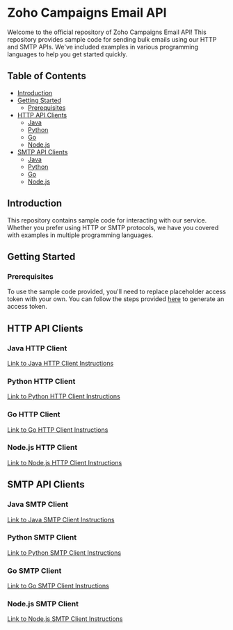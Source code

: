 # Zoho Campaigns Email API

Welcome to the official repository of Zoho Campaigns Email API! This repository provides sample code for sending bulk emails using our HTTP and SMTP APIs. We've included examples in various programming languages to help you get started quickly.

## Table of Contents

- [Introduction](#introduction)
- [Getting Started](#getting-started)
  - [Prerequisites](#prerequisites)
- [HTTP API Clients](#http-api-clients)
  - [Java](#java-http-client)
  - [Python](#python-http-client)
  - [Go](#go-http-client)
  - [Node.js](#nodejs-http-client)
- [SMTP API Clients](#smtp-api-clients)
  - [Java](#java-smtp-client)
  - [Python](#python-smtp-client)
  - [Go](#go-smtp-client)
  - [Node.js](#nodejs-smtp-client)

## Introduction

This repository contains sample code for interacting with our service. Whether you prefer using HTTP or SMTP protocols, we have you covered with examples in multiple programming languages.

## Getting Started

### Prerequisites

To use the sample code provided, you'll need to replace placeholder access token with your own. You can follow the steps provided [here](https://zoho.com) to generate an access token.

## HTTP API Clients

### Java HTTP Client

[Link to Java HTTP Client Instructions](HTTP/java/README.md)

### Python HTTP Client

[Link to Python HTTP Client Instructions](HTTP/python/README.md)

### Go HTTP Client

[Link to Go HTTP Client Instructions](HTTP/go/README.md)

### Node.js HTTP Client

[Link to Node.js HTTP Client Instructions](HTTP/nodejs/README.md)

## SMTP API Clients

### Java SMTP Client

[Link to Java SMTP Client Instructions](SMTP/java/README.md)

### Python SMTP Client

[Link to Python SMTP Client Instructions](SMTP/python/README.md)

### Go SMTP Client

[Link to Go SMTP Client Instructions](SMTP/go/README.md)

### Node.js SMTP Client

[Link to Node.js SMTP Client Instructions](SMTP/nodejs/README.md)
